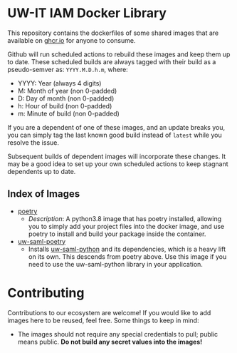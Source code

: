# UW-IT IAM Docker Library

This repository contains the dockerfiles of some shared images that are available 
on [ghcr.io] for anyone to consume.

Github will run scheduled actions to rebuild these images and keep them up to date. 
These scheduled builds are always tagged with their build as a pseudo-semver as:
  `YYYY.M.D.h.m`, where:
  
  - YYYY: Year (always 4 digits)
  - M: Month of year (non 0-padded)
  - D: Day of month (non 0-padded)
  - h: Hour of build (non 0-padded)
  - m: Minute of build (non 0-padded)


If you are a dependent of one of these images, and 
an update breaks you, you can simply tag the last known good build instead of 
`latest` while you resolve the issue. 

Subsequent builds of dependent images will incorporate these changes. It may be a 
good idea to set up your own scheduled actions to keep stagnant dependents up to date.


## Index of Images

- [poetry](images/poetry.dockerfile) 
  - *Description*: A python3.8 image that has poetry installed, allowing you to simply 
    add your project files into the docker image, and use poetry to install and 
    build your package inside the container.
- [uw-saml-poetry](images/uw-saml-poetry.dockerfile)
  - Installs [uw-saml-python] and its dependencies, which is a heavy lift on its own.
    This descends from poetry above. Use this image if you need to use the 
    uw-saml-python library in your application.
   

# Contributing

Contributions to our ecosystem are welcome! If you would like to add images here to 
be reused, feel free. Some things to keep in mind:

- The images should not require any special credentials to pull; public means public.
  **Do not build any secret values into the images!**


[ghcr.io]: https://github.com/orgs/UWIT-IAM/packages
[uw-saml-python]: https://github.com/uwit-iam/uw-saml-python
